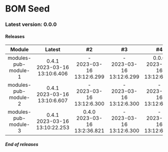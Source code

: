 # BOM Seed

### Latest version: 0.0.0

#### Releases
                
| Module | Latest | #2 | #3 | #4 | #5 |
| :----: | :----: | :----: | :----: | :----: | :----: |
| modules-pub-module-1 | 0.4.1<br> 2023-03-16<br> 13:10:6.406 | -<br> 2023-03-16<br> 13:12:6.299 | -<br> 2023-03-16<br> 13:12:6.299 | 0.0.6<br> 2023-03-16<br> 13:12:6.299 | 0.0.5<br> 2023-03-16<br> 12:38:15.811 |
| modules-pub-module-2 | 0.4.1<br> 2023-03-16<br> 13:10:6.607 | -<br> 2023-03-16<br> 13:12:6.300 | -<br> 2023-03-16<br> 13:12:6.300 | -<br> 2023-03-16<br> 13:12:6.300 | -<br> 2023-03-16<br> 13:12:6.300 |
| modules-pub-module-3 | 0.4.1<br> 2023-03-16<br> 13:10:22.253 | 0.4.0<br> 2023-03-16<br> 13:2:36.821 | -<br> 2023-03-16<br> 13:12:6.300 | -<br> 2023-03-16<br> 13:12:6.300 | -<br> 2023-03-16<br> 13:12:6.300 |
                
                
##### End of releases

